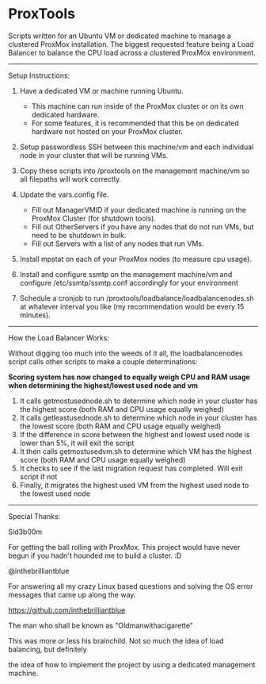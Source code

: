 # ProxTools
Scripts written for an Ubuntu VM or dedicated machine to manage a clustered ProxMox installation.
The biggest requested feature being a Load Balancer to balance the CPU load across a clustered ProxMox environment.

----------

Setup Instructions:

1. Have a dedicated VM or machine running Ubuntu.
     - This machine can run inside of the ProxMox cluster or on its own dedicated hardware.
     - For some features, it is recommended that this be on dedicated hardware not hosted on your ProxMox cluster.

2. Setup passwordless SSH between this machine/vm and each individual node in your cluster that will be running VMs.

3. Copy these scripts into /proxtools on the management machine/vm so all filepaths will work correctly.

4. Update the vars.config file.
	- Fill out ManagerVMID if your dedicated machine is running on the ProxMox Cluster (for shutdown tools).
	- Fill out OtherServers if you have any nodes that do not run VMs, but need to be shutdown in bulk.
	- Fill out Servers with a list of any nodes that run VMs.

5. Install mpstat on each of your ProxMox nodes (to measure cpu usage).

6. Install and configure ssmtp on the management machine/vm and configure /etc/ssmtp/ssmtp.conf accordingly for your environment

7. Schedule a cronjob to run /proxtools/loadbalance/loadbalancenodes.sh at whatever interval you like (my recommendation would be every 15 minutes).

----------
How the Load Balancer Works:

Without digging too much into the weeds of it all, the loadbalancenodes script calls other scripts to make a couple determinations:

**Scoring system has now changed to equally weigh CPU and RAM usage when determining the highest/lowest used node and vm**

1. It calls getmostusednode.sh to determine which node in your cluster has the highest score (both RAM and CPU usage equally weighed)
2. It calls getleastusednode.sh to determine which node in your cluster has the lowest score (both RAM and CPU usage equally weighed)
3. If the difference in score between the highest and lowest used node is lower than 5%, it will exit the script
4. It then calls getmostusedvm.sh to determine which VM has the highest score (both RAM and CPU usage equally weighed)
5. It checks to see if the last migration request has completed. Will exit script if not
6. Finally, it migrates the highest used VM from the highest used node to the lowest used node

--------------------
Special Thanks:

Sid3b00m

For getting the ball rolling with ProxMox. This project would have never begun if you hadn't hounded me to build a cluster. :D


@inthebrilliantblue

  For answering all my crazy Linux based questions and solving the OS error messages that came up along the way.
  
  https://github.com/inthebrilliantblue



The man who shall be known as "Oldmanwithacigarette"

  This was more or less his brainchild. Not so much the idea of load balancing, but definitely
  
  the idea of how to implement the project by using a dedicated management machine.
